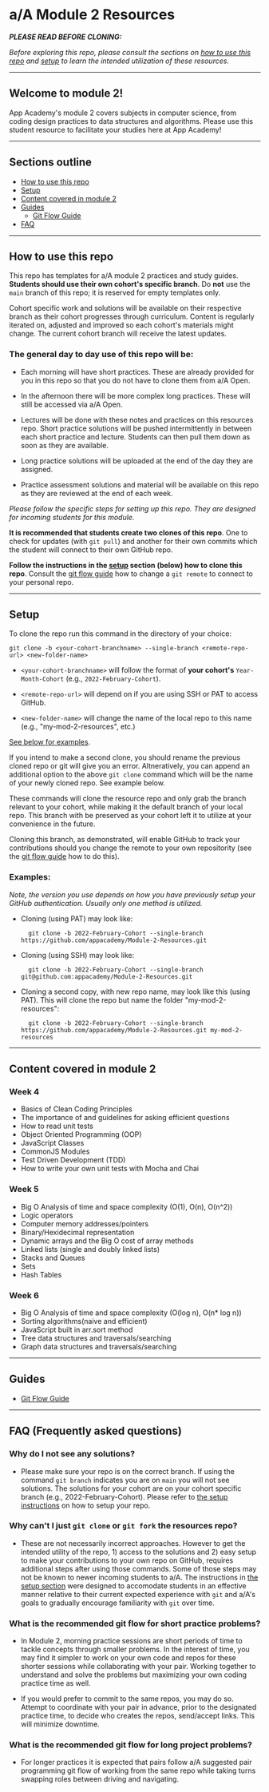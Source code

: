 # a/A Module 2 Resources

___PLEASE READ BEFORE CLONING:___

_Before exploring this repo, please consult the sections on [how to use this repo][how to use] and [setup][setup] to learn the intended utilization of these resources._

---

## Welcome to module 2!

App Academy's module 2 covers subjects in computer science, from coding design practices to data structures and algorithms. Please use this student resource to facilitate your studies here at App Academy!

---

## Sections outline

-   [How to use this repo][how to use]
-   [Setup][setup]
-   [Content covered in module 2][content]
-   [Guides][guides]
    - [Git Flow Guide][git flow]
-   [FAQ][faq]

---

## How to use this repo

This repo has templates for a/A module 2 practices and study guides. __Students should use their own cohort's specific branch__. Do __not__ use the `main` branch of this repo; it is reserved for empty templates only.

Cohort specific work and solutions will be available on their respective branch as their cohort progresses through curriculum. Content is regularly iterated on, adjusted and improved so each cohort's materials might change. The current cohort branch will receive the latest updates.

### The general day to day use of this repo will be:

- Each morning will have short practices. These are already provided for you in this repo so that you do not have to clone them from a/A Open.

- In the afternoon there will be more complex long practices. These will still be accessed via a/A Open.

- Lectures will be done with these notes and practices on this resources repo. Short practice solutions will be pushed intermittently in between each short practice and lecture. Students can then pull them down as soon as they are available.

- Long practice solutions will be uploaded at the end of the day they are assigned.

- Practice assessment solutions and material will be available on this repo as they are reviewed at the end of each week.

_Please follow the specific steps for setting up this repo. They are designed for incoming students for this module._

__It is recommended that students create two clones of this repo__. One to check for updates (with `git pull`) and another for their own commits which the student will connect to their own GitHub repo.

__Follow the instructions in the [setup][setup] section (below) how to clone this repo__. Consult the [git flow guide][connecting] how to change a `git remote` to connect to your personal repo.

---

## Setup

To clone the repo run this command in the directory of your choice:

    git clone -b <your-cohort-branchname> --single-branch <remote-repo-url> <new-folder-name>

- `<your-cohort-branchname>` will follow the format of __your cohort's__ `Year-Month-Cohort` (e.g., `2022-February-Cohort`).

- `<remote-repo-url>` will depend on if you are using SSH or PAT to access GitHub.

- `<new-folder-name>` will change the name of the local repo to this name (e.g., "my-mod-2-resources", etc.)

[See below for examples][examples].

If you intend to make a second clone, you should rename the previous cloned repo or git will give you an error. Altneratively, you can append an additional option to the above `git clone` command which will be the name of your newly cloned repo. See example below.

These commands will clone the resource repo and only grab the branch relevant to your cohort, while making it the default branch of your local repo. This branch with be preserved as your cohort left it to utilize at your convenience in the future.

Cloning this branch, as demonstrated, will enable GitHub to track your contributions should you change the remote to your own repositority (see the [git flow guide][connecting] how to do this).

### Examples:

_Note, the version you use depends on how you have previously setup your GitHub authentication. Usually only one method is utilized._

- Cloning (using PAT) may look like:

        git clone -b 2022-February-Cohort --single-branch https://github.com/appacademy/Module-2-Resources.git

- Cloning (using SSH) may look like:

        git clone -b 2022-February-Cohort --single-branch git@github.com:appacademy/Module-2-Resources.git

- Cloning a second copy, with new repo name, may look like this (using PAT). This will clone the repo but name the folder "my-mod-2-resources":

        git clone -b 2022-February-Cohort --single-branch https://github.com/appacademy/Module-2-Resources.git my-mod-2-resources

---

## Content covered in module 2

### Week 4

- Basics of Clean Coding Principles
- The importance of and guidelines for asking efficient questions
- How to read unit tests
- Object Oriented Programming (OOP)
- JavaScript Classes
- CommonJS Modules
- Test Driven Development (TDD)
- How to write your own unit tests with Mocha and Chai

### Week 5

- Big O Analysis of time and space complexity (O(1), O(n), O(n^2))
- Logic operators
- Computer memory addresses/pointers
- Binary/Hexidecimal representation
- Dynamic arrays and the Big O cost of array methods
- Linked lists (single and doubly linked lists)
- Stacks and Queues
- Sets
- Hash Tables

### Week 6

- Big O Analysis of time and space complexity (O(log n), O(n* log n))
- Sorting algorithms(naive and efficient)
- JavaScript built in arr.sort method
- Tree data structures and traversals/searching
- Graph data structures and traversals/searching

---

## Guides

-   [Git Flow Guide][git flow]

---

## FAQ (Frequently asked questions)

### Why do I not see any solutions?

-   Please make sure your repo is on the correct branch. If using the command `git branch` indicates you are on `main` you will not see solutions. The solutions for your cohort are on your cohort specific branch (e.g., 2022-February-Cohort). Please refer to [the setup instructions][setup] on how to setup your repo.

### Why can't I just `git clone` or `git fork` the resources repo?

-   These are not necessarily incorrect approaches. However to get the intended utility of the repo, 1) access to the solutions and 2) easy setup to make your contributions to your own repo on GitHub, requires additional steps after using those commands. Some of those steps may not be known to newer incoming students to a/A. The instructions in [the setup section][setup] were designed to accomodate students in an effective manner relative to their current expected experience with `git` and a/A's goals to gradually encourage familiarity with `git` over time.

### What is the recommended git flow for short practice problems?

-   In Module 2, morning practice sessions are short periods of time to tackle concepts through smaller problems. In the interest of time, you may find it simpler to work on your own code and repos for these shorter sessions while collaborating with your pair. Working together to understand and solve the problems but maximizing your own coding practice time as well.

-   If you would prefer to commit to the same repos, you may do so. Attempt to coordinate with your pair in advance, prior to the designated practice time, to decide who creates the repos, send/accept links. This will minimize downtime.

### What is the recommended git flow for long project problems?

-   For longer practices it is expected that pairs follow a/A suggested pair programming git flow of working from the same repo while taking turns swapping roles between driving and navigating.


<!-- internal links -->

[content]: README.md#content-covered-in-module-2
[guides]: README.md#guides
[how to use]: README.md#how-to-use-this-repo
[setup]: README.md#setup
[examples]: README.md#examples
[faq]: README.md#frequently-asked-questions

<!-- redirect links -->
[git flow]: ./git-flow-guide/README.md
[connecting]: ./git-flow-guide/README.md#connecting-a-local-cloned-repo-to-a-github-repo

